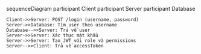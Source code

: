 sequenceDiagram
    participant Client
    participant Server
    participant Database
    
    Client->>Server: POST /login (username, password)
    Server->>Database: Tìm user theo username
    Database-->>Server: Trả về user
    Server->>Server: Xác thực mật khẩu
    Server->>Server: Tạo JWT với role và permissions
    Server-->>Client: Trả về accessToken